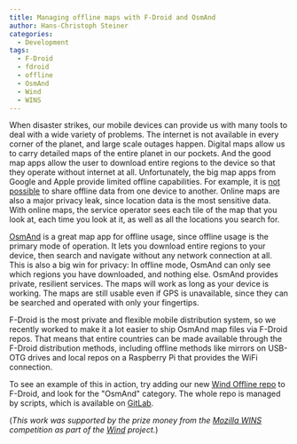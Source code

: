 ```yaml
---
title: Managing offline maps with F-Droid and OsmAnd
author: Hans-Christoph Steiner
categories:
  - Development
tags:
  - F-Droid
  - fdroid
  - offline
  - OsmAnd
  - Wind
  - WINS
---
```


When disaster strikes, our mobile devices can provide us with many
tools to deal with a wide variety of problems.  The internet is not
available in every corner of the planet, and large scale outages
happen.  Digital maps allow us to carry detailed maps of the entire
planet in our pockets.  And the good map apps allow the user to
download entire regions to the device so that they operate without
internet at all.  Unfortunately, the big map apps from Google and
Apple provide limited offline capabilities.  For example, it is
[not possible](https://annoyingtechnicaldetails.wordpress.com/2020/09/23/cannot-easily-redistribute-downloaded-offline-files-for-google-maps/)
to share offline data from one device to another.  Online maps are
also a major privacy leak, since location data is the most sensitive
data.  With online maps, the service operator sees each tile of the
map that you look at, each time you look at it, as well as all the
locations you search for.

[OsmAnd](https://osmand.net/) is a great map app for offline usage,
since offline usage is the primary mode of operation.  It lets you
download entire regions to your device, then search and navigate
without any network connection at all. This is also a big win for
privacy: In offline mode, OsmAnd can only see which regions you have
downloaded, and nothing else.  OsmAnd provides private, resilient
services. The maps will work as long as your device is working.  The
maps are still usable even if GPS is unavailable, since they can be
searched and operated with only your fingertips.

F-Droid is the most private and flexible mobile distribution system,
so we recently worked to make it a lot easier to ship OsmAnd map files
via F-Droid repos.  That means that entire countries can be made
available through the F-Droid distribution methods, including offline
methods like mirrors on USB-OTG drives and local repos on a Raspberry
Pi that provides the WiFi connection.

To see an example of this in action, try adding our new
[Wind Offline repo](https://guardianproject-wind.s3.amazonaws.com/fdroid/repo?fingerprint=182CF464D219D340DA443C62155198E399FEC1BC4379309B775DD9FC97ED97E1)
to F-Droid, and look for the "OsmAnd" category.  The whole repo is
managed by scripts, which is available on
[GitLab](https://gitlab.com/guardianproject/wind-repo/).

(_This work was supported by the prize money from the [Mozilla WINS](https://wirelesschallenge.mozilla.org/#winners) competition as part of the [Wind](https://guardianproject.info/code/wind/) project._)
